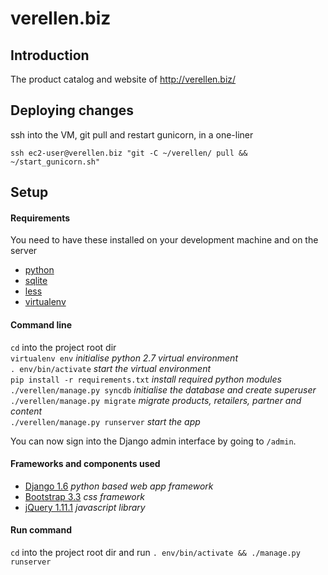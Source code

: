 verellen.biz
============

## Introduction

The product catalog and website of http://verellen.biz/

## Deploying changes

ssh into the VM, git pull and restart gunicorn, in a one-liner

`ssh ec2-user@verellen.biz "git -C ~/verellen/ pull && ~/start_gunicorn.sh"`

## Setup

#### Requirements
You need to have these installed on your development machine and on the server
- [python](https://www.python.org)
- [sqlite](https://www.sqlite.org/)
- [less](http://lesscss.org/)
- [virtualenv](https://virtualenv.pypa.io/en/stable/)

#### Command line

`cd` into the project root dir  
`virtualenv env` *initialise python 2.7 virtual environment*  
`. env/bin/activate` *start the virtual environment*  
`pip install -r requirements.txt` *install required python modules*  
`./verellen/manage.py syncdb` *initialise the database and create superuser*  
`./verellen/manage.py migrate` *migrate products, retailers, partner and content*  
`./verellen/manage.py runserver` *start the app*

You can now sign into the Django admin interface by going to `/admin`.

#### Frameworks and components used
- [Django 1.6](https://www.djangoproject.com) *python based web app framework*
- [Bootstrap 3.3](http://getbootstrap.com) *css framework*
- [jQuery 1.11.1](https://jquery.com/) *javascript library*

#### Run command

`cd` into the project root dir and run
`. env/bin/activate && ./manage.py runserver`
